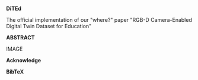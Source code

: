 **DiTEd**

The official implementation of our "where?" paper "RGB-D Camera-Enabled Digital Twin Dataset for Education"

**ABSTRACT**

IMAGE

**Acknowledge**

**BibTeX**
